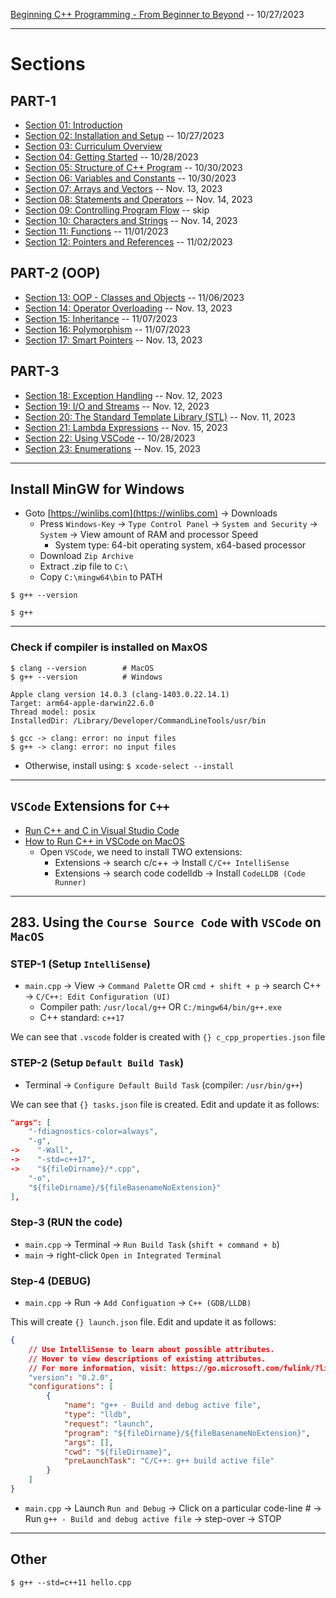 [Beginning C++ Programming - From Beginner to Beyond](https://www.udemy.com/course/beginning-c-plus-plus-programming/) -- 10/27/2023

***

# Sections


## PART-1

* [Section 01: Introduction]()
* [Section 02: Installation and Setup](https://github.com/muarshad01/CPP_Programming/blob/main/section_02_installation_and_setup.md) -- 10/27/2023
* [Section 03: Curriculum Overview]()
* [Section 04: Getting Started](https://github.com/muarshad01/CPP_Programming/blob/main/section_04_getting_started.md) -- 10/28/2023
* [Section 05: Structure of C++ Program](https://github.com/muarshad01/CPP_Programming/blob/main/section_05_structure_of_a_c%2B%2B_program.md) -- 10/30/2023
* [Section 06: Variables and Constants](https://github.com/muarshad01/CPP_Programming/blob/main/section_06_variables_and_constants.md) -- 10/30/2023
* [Section 07: Arrays and Vectors](https://github.com/muarshad01/CPP_Programming/blob/main/section_07_arrays_and_vectors.md) -- Nov. 13, 2023
* [Section 08: Statements and Operators](https://github.com/muarshad01/CPP_Programming/blob/main/section_08_statements_and_operators.md) -- Nov. 14, 2023
* [Section 09: Controlling Program Flow]() -- skip
* [Section 10: Characters and Strings](https://github.com/muarshad01/CPP_Programming/blob/main/section_10_characters_and_strings.md) -- Nov. 14, 2023
* [Section 11: Functions](https://github.com/muarshad01/CPP_Programming/blob/main/section_11_functions.md) -- 11/01/2023
* [Section 12: Pointers and References](https://github.com/muarshad01/CPP_Programming/blob/main/section_12_pointers_and_references.md) -- 11/02/2023

## PART-2 (OOP)

* [Section 13: OOP - Classes and Objects](https://github.com/muarshad01/CPP_Programming/blob/main/section_13_oop_classes_and_objects.md) -- 11/06/2023
* [Section 14: Operator Overloading](https://github.com/muarshad01/CPP_Programming/blob/main/section_14_operator_overloading.md) -- Nov. 13, 2023
* [Section 15: Inheritance](https://github.com/muarshad01/CPP_Programming/blob/main/section_15_inheritance.md) -- 11/07/2023
* [Section 16: Polymorphism](https://github.com/muarshad01/CPP_Programming/blob/main/section_16_polymorphism.md) -- 11/07/2023
* [Section 17: Smart Pointers](https://github.com/muarshad01/CPP_Programming/blob/main/section_17_smart_pointers.md) -- Nov. 13, 2023

## PART-3

* [Section 18: Exception Handling](https://github.com/muarshad01/CPP_Programming/blob/main/section_18_exception_handling.md) -- Nov. 12, 2023
* [Section 19: I/O and Streams](https://github.com/muarshad01/CPP_Programming/blob/main/section_19_io_and_streams.md) -- Nov. 12, 2023
* [Section 20: The Standard Template Library (STL)](https://github.com/muarshad01/CPP_Programming/blob/main/section_20_STL.md) -- Nov. 11, 2023
* [Section 21: Lambda Expressions](https://github.com/muarshad01/CPP_Programming/blob/main/section_21_lambda_expressions.md) -- Nov. 15, 2023
* [Section 22: Using VSCode](https://github.com/muarshad01/CPP_Programming/blob/main/section_22_Using_VSCode.md) -- 10/28/2023
* [Section 23: Enumerations](https://github.com/muarshad01/CPP_Programming/blob/main/section_23_enumerations.md) -- Nov. 15, 2023

***

## Install MinGW for Windows

* Goto [https://winlibs.com](https://winlibs.com) -> Downloads
    - Press `Windows-Key` -> `Type Control Panel` -> `System and Security` -> `System` -> View amount of RAM and processor Speed
        - System type: 64-bit operating system, x64-based processor
    - Download `Zip Archive`
    - Extract .zip file to `C:\`
    - Copy `C:\mingw64\bin` to PATH
```
$ g++ --version
```

```
$ g++
```

***


### Check if compiler is installed on MaxOS
```        
$ clang --version        # MacOS
$ g++ --version          # Windows
```

```
Apple clang version 14.0.3 (clang-1403.0.22.14.1)
Target: arm64-apple-darwin22.6.0
Thread model: posix
InstalledDir: /Library/Developer/CommandLineTools/usr/bin
```

```        
$ gcc -> clang: error: no input files
$ g++ -> clang: error: no input files
```

* Otherwise, install using: `$ xcode-select --install` 

***

## `VSCode` Extensions for `C++`

* [Run C++ and C in Visual Studio Code](https://www.youtube.com/watch?v=3-9sObAg6R0)
* [How to Run C++ in VSCode on MacOS](https://www.youtube.com/watch?v=tdAD0WZjXrM)
    - Open `VSCode`, we need to install TWO extensions:
      - Extensions -> search c/c++ -> Install `C/C++ IntelliSense` 
      - Extensions -> search code codelldb -> Install `CodeLLDB (Code Runner)`

***

## 283. Using the `Course Source Code` with `VSCode` on `MacOS`

### STEP-1 (Setup `IntelliSense`)

* `main.cpp` -> View -> `Command Palette` OR `cmd + shift + p` -> search C++ -> `C/C++: Edit Configuration (UI)`
    - Compiler path: `/usr/local/g++` OR `C:/mingw64/bin/g++.exe`
    - C++ standard: `c++17`

We can see that `.vscode` folder is created with `{} c_cpp_properties.json` file

### STEP-2 (Setup `Default Build Task`)

* Terminal -> `Configure Default Build Task` (compiler: `/usr/bin/g++`)

We can see that `{} tasks.json` file is created. Edit and update it as follows:

```json
"args": [
    "-fdiagnostics-color=always",
    "-g",
->    "-Wall",
->    "-std=c++17",
->    "${fileDirname}/*.cpp",
    "-o",
    "${fileDirname}/${fileBasenameNoExtension}"
],
```

### Step-3 (RUN the code)

* `main.cpp` -> Terminal -> `Run Build Task` (`shift + command + b`)
* `main` -> right-click `Open in Integrated Terminal`

### Step-4 (DEBUG)

* `main.cpp` -> Run -> `Add Configuation` -> `C++ (GDB/LLDB)`

This will create `{} launch.json` file. Edit and update it as follows:

```json
{
    // Use IntelliSense to learn about possible attributes.
    // Hover to view descriptions of existing attributes.
    // For more information, visit: https://go.microsoft.com/fwlink/?linkid=830387
    "version": "0.2.0",
    "configurations": [
        {
            "name": "g++ - Build and debug active file",
            "type": "lldb",
            "request": "launch",
            "program": "${fileDirname}/${fileBasenameNoExtension}",
            "args": [],
            "cwd": "${fileDirname}",
            "preLaunchTask": "C/C++: g++ build active file"
        }
    ]
}
```

* `main.cpp` -> Launch `Run and Debug` -> Click on a particular code-line # 
-> Run `g++ - Build and debug active file` -> step-over -> STOP

***

## Other

```
$ g++ --std=c++11 hello.cpp
```
